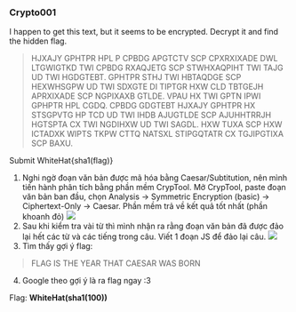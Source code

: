 ### Crypto001 ###

I happen to get this text, but it seems to be encrypted. Decrypt it and find the hidden flag.
> HJXAJY GPHTPR HPL P CPBDG APGTCTV SCP CPXRXIXADE DWL LTGWIGTKD TWI CPBDG RXAQJETG SCP STWHXAQPIHT TWI TAJG UD TWI HGDGTEBT. GPHTPR STHJ TWI HBTAQDGE SCP HEXWHSGPW UD TWI SDXGTE DI TIPTGR HXW CLD TBTGEJH APRXIXADE SCP NGPIXAXB GTLDE. VPAU HX TWI GPTN IPWI GPHPTR HPL CGDQ. CPBDG GDGTEBT HJXAJY GPHTPR HX STSGPVTG HP TCD UD TWI IHDB AJUGTLDE SCP AJUHHTRRJH HGTSPTA CX TWI NGDIHXW UD TWI SAGDL. HXW TUXA SCP HXW ICTADXK WIPTS TKPW CTTQ NATSXL STIPGQTATR CX TGJIPGTIXA SCP BAXU.

Submit WhiteHat{sha1(flag)}

1. Nghi ngờ đoạn văn bản được mã hóa bằng Caesar/Subtitution, nên mình tiến hành phân tích bằng phần mềm CrypTool. Mở CrypTool, paste đoạn văn bản ban đầu, chọn Analysis -> Symmetric Encryption (basic) -> Ciphertext-Only -> Caesar. Phần mềm trả về kết quả tốt nhất (phần khoanh đỏ)
![](http://i.imgur.com/kfTuQSC.png)
2. Sau khi kiểm tra vài từ thì mình nhận ra rằng đoạn văn bản đã được đảo lại hết các từ và các tiếng trong câu. Viết 1 đoạn JS để đảo lại câu.
![](http://i.imgur.com/gcLu0MQ.png)
3. Tìm thấy gợi ý flag:
> FLAG IS THE YEAR THAT CAESAR WAS BORN
4. Google theo gợi ý là ra flag ngay :3

Flag: **WhiteHat(sha1(100))**
